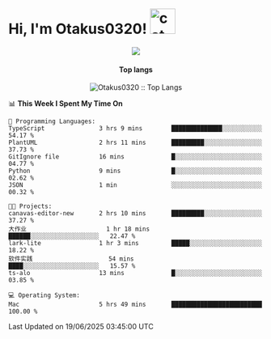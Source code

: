 <h1> Hi, I'm Otakus0320! <img src="https://media.giphy.com/media/mGcNjsfWAjY5AEZNw6/giphy.gif" width="50" alt="cat"></h1>

<p align="center"><a href="https://wakatime.com/@044d69d0-1253-4f60-96b6-5d19a0f9dde5"><img src="https://wakatime.com/badge/user/044d69d0-1253-4f60-96b6-5d19a0f9dde5.svg" /></a></p>

<h4 align="center">Top langs</h4>

<p align="center"><img src="https://github-readme-stats.vercel.app/api/top-langs/?username=Otakus0320&langs_count=10&theme=tokyonight&layout=compact&timestamp={{random_number}}" alt="Otakus0320 :: Top Langs" /></p>

<!--START_SECTION:waka-->
📊 **This Week I Spent My Time On** 

```text
💬 Programming Languages: 
TypeScript               3 hrs 9 mins        ██████████████░░░░░░░░░░░   54.17 % 
PlantUML                 2 hrs 11 mins       █████████░░░░░░░░░░░░░░░░   37.73 % 
GitIgnore file           16 mins             █░░░░░░░░░░░░░░░░░░░░░░░░   04.77 % 
Python                   9 mins              █░░░░░░░░░░░░░░░░░░░░░░░░   02.62 % 
JSON                     1 min               ░░░░░░░░░░░░░░░░░░░░░░░░░   00.32 % 

🐱‍💻 Projects: 
canavas-editor-new       2 hrs 10 mins       █████████░░░░░░░░░░░░░░░░   37.27 % 
大作业                      1 hr 18 mins        ██████░░░░░░░░░░░░░░░░░░░   22.47 % 
lark-lite                1 hr 3 mins         █████░░░░░░░░░░░░░░░░░░░░   18.22 % 
软件实践                     54 mins             ████░░░░░░░░░░░░░░░░░░░░░   15.57 % 
ts-alo                   13 mins             █░░░░░░░░░░░░░░░░░░░░░░░░   03.85 % 

💻 Operating System: 
Mac                      5 hrs 49 mins       █████████████████████████   100.00 % 
```


 Last Updated on 19/06/2025 03:45:00 UTC
<!--END_SECTION:waka-->
